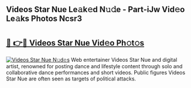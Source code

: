 ## Videos Star Nue Le𝚊k𝚎d N𝚞𝚍e - Part-iJw Vid𝚎o Le𝚊ks Photos Ncsr3

# <h2><a href="http://fb8o32.evod.top/?m=Videos+Star+Nue">🔗 👉🔴 Videos Star Nue Vid𝚎o Ph𝚘t𝚘s</a></h2>

[![Videos Star Nue N𝚞d𝚎s](https://i.imgur.com/8V9OHl7.gif)](http://fb8o32.evod.top/?m=Videos+Star+Nue)
Web entertainer Videos Star Nue and digital artist, renowned for posting dance and lifestyle content through solo and collaborative dance performances and short videos. Public figures Videos Star Nue are often seen as targets of political attacks. 
